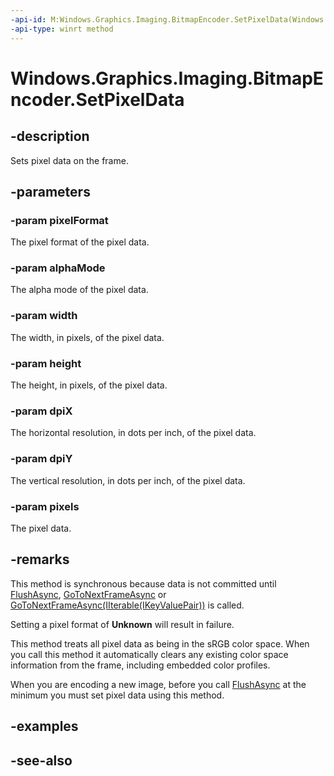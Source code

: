```yaml
---
-api-id: M:Windows.Graphics.Imaging.BitmapEncoder.SetPixelData(Windows.Graphics.Imaging.BitmapPixelFormat,Windows.Graphics.Imaging.BitmapAlphaMode,System.UInt32,System.UInt32,System.Double,System.Double,System.Byte[])
-api-type: winrt method
---
```


<!-- Method syntax
public void SetPixelData(Windows.Graphics.Imaging.BitmapPixelFormat pixelFormat, Windows.Graphics.Imaging.BitmapAlphaMode alphaMode, System.UInt32 width, System.UInt32 height, System.Double dpiX, System.Double dpiY, System.Byte[] pixels)
-->

# Windows.Graphics.Imaging.BitmapEncoder.SetPixelData

## -description
Sets pixel data on the frame.

## -parameters
### -param pixelFormat
The pixel format of the pixel data.

### -param alphaMode
The alpha mode of the pixel data.

### -param width
The width, in pixels, of the pixel data.

### -param height
The height, in pixels, of the pixel data.

### -param dpiX
The horizontal resolution, in dots per inch, of the pixel data.

### -param dpiY
The vertical resolution, in dots per inch, of the pixel data.

### -param pixels
The pixel data.

## -remarks
This method is synchronous because data is not committed until [FlushAsync](bitmapencoder_flushasync_491532439.md), [GoToNextFrameAsync](bitmapencoder_gotonextframeasync_718000702.md) or [GoToNextFrameAsync(IIterable(IKeyValuePair))](bitmapencoder_gotonextframeasync_1063265177.md) is called.

Setting a pixel format of **Unknown** will result in failure.

This method treats all pixel data as being in the sRGB color space. When you call this method it automatically clears any existing color space information from the frame, including embedded color profiles.

When you are encoding a new image, before you call [FlushAsync](bitmapencoder_flushasync.md) at the minimum you must set pixel data using this method.

## -examples

## -see-also
